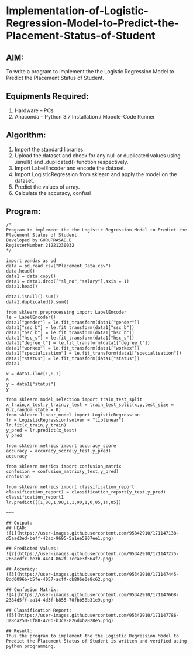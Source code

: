 # Implementation-of-Logistic-Regression-Model-to-Predict-the-Placement-Status-of-Student

## AIM:
To write a program to implement the the Logistic Regression Model to Predict the Placement Status of Student.

## Equipments Required:
1. Hardware – PCs
2. Anaconda – Python 3.7 Installation / Moodle-Code Runner

## Algorithm:
1. Import the standard libraries.
2. Upload the dataset and check for any null or duplicated values using .isnull() and .duplicated() function respectively.
3. Import LabelEncoder and encode the dataset.
4. Import LogisticRegression from sklearn and apply the model on the dataset.
5. Predict the values of array.
6. Calculate the accuracy, confusi 

## Program:
```
/*
Program to implement the the Logistic Regression Model to Predict the Placement Status of Student.
Developed by:GURUPRASAD.B 
RegisterNumber:21221230032
*/
```
~~~~
import pandas as pd
data = pd.read_csv("Placement_Data.csv")
data.head()
data1 = data.copy()
data1 = data1.drop(["sl_no","salary"],axis = 1)
data1.head()

data1.isnull().sum()
data1.duplicated().sum()

from sklearn.preprocessing import LabelEncoder
le = LabelEncoder()
data1["gender"] = le.fit_transform(data1["gender"])
data1["ssc_b"] = le.fit_transform(data1["ssc_b"])
data1["hsc_b"] = le.fit_transform(data1["hsc_b"])
data1["hsc_s"] = le.fit_transform(data1["hsc_s"])
data1["degree_t"] = le.fit_transform(data1["degree_t"])
data1["workex"] = le.fit_transform(data1["workex"])
data1["specialisation"] = le.fit_transform(data1["specialisation"])
data1["status"] = le.fit_transform(data1["status"])
data1

x = data1.iloc[:,:-1]
x
y = data1["status"]
y

from sklearn.model_selection import train_test_split
x_train,x_test,y_train,y_test = train_test_split(x,y,test_size = 0.2,random_state = 0)
from sklearn.linear_model import LogisticRegression
lr = LogisticRegression(solver = "liblinear")
lr.fit(x_train,y_train)
y_pred = lr.predict(x_test)
y_pred

from sklearn.metrics import accuracy_score
accuracy = accuracy_score(y_test,y_pred)
accuracy

from sklearn.metrics import confusion_matrix
confusion = confusion_matrix(y_test,y_pred)
confusion

from sklearn.metrics import classification_report
classification_report1 = classification_report(y_test,y_pred)
classification_report1
lr.predict([[1,80,1,90,1,1,90,1,0,85,1!,85]]

~~~

## Output:
## HEAD:
![1](https://user-images.githubusercontent.com/95342910/171147138-d5aad3ed-beff-42ab-9695-5a1ee5807ee1.png)

## Predicted Values:
![2](https://user-images.githubusercontent.com/95342910/171147275-266aedfc-be3b-44e4-862f-7ccae3f564f7.png)

## Accuracy:
![3](https://user-images.githubusercontent.com/95342910/171147445-8dd0096b-b5fe-4057-acff-cb806e0e8c62.png)

## Confusion Matrix:
![4](https://user-images.githubusercontent.com/95342910/171147668-2384d5ff-aa14-4d3f-b855-70fbb58b31e9.png)

## Classification Report:
![5](https://user-images.githubusercontent.com/95342910/171147786-3a8ca250-6f88-420b-b3ca-826d4b2828e5.png)

## Result:
Thus the program to implement the the Logistic Regression Model to Predict the Placement Status of Student is written and verified using python programming.
